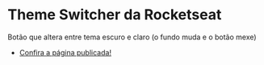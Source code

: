 # Theme Switcher da Rocketseat

Botão que altera entre tema escuro e claro (o fundo muda e o botão mexe)
- [Confira a página publicada!](https://brianmath.github.io/DesafiosWEB/ThemeSwitcher/)
